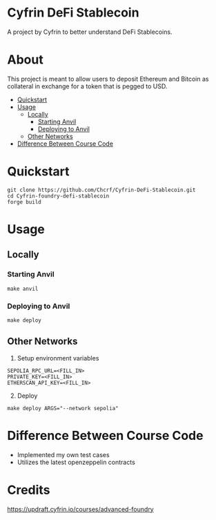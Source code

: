 # Cyfrin DeFi Stablecoin

A project by Cyfrin to better understand DeFi Stablecoins.


# About

This project is meant to allow users to deposit Ethereum and Bitcoin as collateral in exchange for a token that is pegged to USD.
- [Quickstart](#quickstart)
- [Usage](#usage)
    - [Locally](#locally)
        - [Starting Anvil](#starting-anvil)
        - [Deploying to Anvil](#deploying-to-anvil)
    - [Other Networks](#other-networks)
- [Difference Between Course Code](#difference-between-course-code)


# Quickstart
```
git clone https://github.com/Chcrf/Cyfrin-DeFi-Stablecoin.git
cd Cyfrin-foundry-defi-stablecoin
forge build
```

# Usage
## Locally
### Starting Anvil
```
make anvil
```

### Deploying to Anvil
```
make deploy
```

## Other Networks
1. Setup environment variables
```
SEPOLIA_RPC_URL=<FILL_IN>
PRIVATE_KEY=<FILL_IN>
ETHERSCAN_API_KEY=<FILL_IN>
```
2. Deploy
```
make deploy ARGS="--network sepolia"
```

# Difference Between Course Code
- Implemented my own test cases
- Utilizes the latest openzeppelin contracts

# Credits
https://updraft.cyfrin.io/courses/advanced-foundry